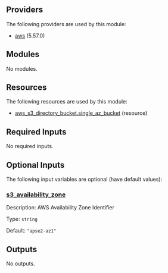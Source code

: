 ## Providers

The following providers are used by this module:

- <a name="provider_aws"></a> [aws](#provider_aws) (5.57.0)

## Modules

No modules.

## Resources

The following resources are used by this module:

- [aws_s3_directory_bucket.single_az_bucket](https://registry.terraform.io/providers/hashicorp/aws/latest/docs/resources/s3_directory_bucket) (resource)

## Required Inputs

No required inputs.

## Optional Inputs

The following input variables are optional (have default values):

### <a name="input_s3_availability_zone"></a> [s3_availability_zone](#input_s3_availability_zone)

Description: AWS Availability Zone Identifier

Type: `string`

Default: `"apse2-az1"`

## Outputs

No outputs.
